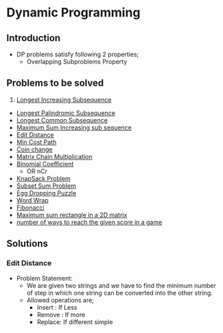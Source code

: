 # Dynamic Programming


## Introduction
- DP problems satisfy following 2 properties;
  - Overlapping Subproblems Property

## Problems to be solved

1. [Longest Increasing Subsequence](http://www.geeksforgeeks.org/longest-increasing-subsequence/)
- [Longest Palindromic Subsequence](http://www.geeksforgeeks.org/dynamic-programming-set-12-longest-palindromic-subsequence/)
- [Longest Common Subsequence](http://www.geeksforgeeks.org/longest-common-subsequence/)
- [Maximum Sum Increasing sub sequence](http://www.geeksforgeeks.org/dynamic-programming-set-14-maximum-sum-increasing-subsequence/)
- [Edit Distance](http://www.geeksforgeeks.org/dynamic-programming-set-5-edit-distance/)
- [Min Cost Path](http://www.geeksforgeeks.org/dynamic-programming-set-6-min-cost-path/)
- [Coin change](http://www.geeksforgeeks.org/dynamic-programming-set-7-coin-change/)
- [Matrix Chain Multiplication](http://www.geeksforgeeks.org/dynamic-programming-set-8-matrix-chain-multiplication/)
- [Binomial Coefficient](http://www.geeksforgeeks.org/dynamic-programming-set-9-binomial-coefficient/)
  - OR nCr
- [KnapSack Problem](http://www.geeksforgeeks.org/knapsack-problem/)
- [Subset Sum Problem](http://www.geeksforgeeks.org/dynamic-programming-subset-sum-problem/)
- [Egg Dropping Puzzle](http://www.geeksforgeeks.org/dynamic-programming-set-11-egg-dropping-puzzle/)
- [Word Wrap](http://www.geeksforgeeks.org/dynamic-programming-set-18-word-wrap/)
- [Fibonacci](http://www.geeksforgeeks.org/program-for-nth-fibonacci-number/)
- [Maximum sum rectangle in a 2D matrix](http://www.geeksforgeeks.org/dynamic-programming-set-27-max-sum-rectangle-in-a-2d-matrix/)
- [number of ways to reach the given score in a game](http://www.geeksforgeeks.org/count-number-ways-reach-given-score-game/)



## Solutions

### Edit Distance
- Problem Statement:
  - We are given two strings and we have to find the minimum number of step in which one string can be converted into the other string.
  - Allowed operations are;
    - Insert : If Less
    - Remove : If more
    - Replace: If different simple
